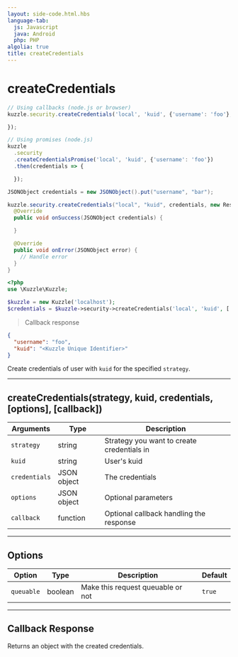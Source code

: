 ```yaml
---
layout: side-code.html.hbs
language-tab:
  js: Javascript
  java: Android
  php: PHP
algolia: true
title: createCredentials
---
```


# createCredentials

```js
// Using callbacks (node.js or browser)
kuzzle.security.createCredentials('local', 'kuid', {'username': 'foo'}, function (error, credentials) {

});

// Using promises (node.js)
kuzzle
  .security
  .createCredentialsPromise('local', 'kuid', {'username': 'foo'})
  .then(credentials => {

  });
```

```java
JSONObject credentials = new JSONObject().put("username", "bar");

kuzzle.security.createCredentials("local", "kuid", credentials, new ResponseListener<JSONObject>() {
  @Override
  public void onSuccess(JSONObject credentials) {

  }

  @Override
  public void onError(JSONObject error) {
    // Handle error
  }
}
```

```php
<?php
use \Kuzzle\Kuzzle;

$kuzzle = new Kuzzle('localhost');
$credentials = $kuzzle->security->createCredentials('local', 'kuid', ['username' => 'foo']);

```

> Callback response

```json
{
  "username": "foo",
  "kuid": "<Kuzzle Unique Identifier>"
}
```

Create credentials of user with `kuid` for the specified `strategy`.

---

## createCredentials(strategy, kuid, credentials, [options], [callback])

| Arguments | Type | Description
|-----------|------|------------
| `strategy` | string | Strategy you want to create credentials in
| `kuid` | string | User's kuid
| `credentials` | JSON object | The credentials
| `options` | JSON object | Optional parameters
| `callback`| function | Optional callback handling the response

---

## Options

| Option | Type | Description | Default
|--------|------|-------------|---------
| `queuable` | boolean | Make this request queuable or not  | `true`

---

## Callback Response

Returns an object with the created credentials.

